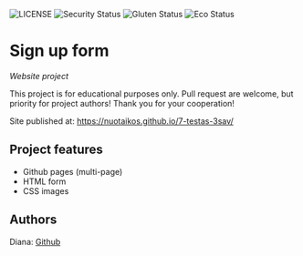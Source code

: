 ![LICENSE](https://img.shields.io/badge/license-MIT-blue.svg?style=flat-square)
![Security Status](https://img.shields.io/security-headers?label=Security&url=https%3A%2F%2Fgithub.com&style=flat-square)
![Gluten Status](https://img.shields.io/badge/Gluten-Free-green.svg)
![Eco Status](https://img.shields.io/badge/ECO-Friendly-green.svg)

# Sign up form

_Website project_

This project is for educational purposes only. Pull request are welcome, but priority for project authors! Thank you for your cooperation!

Site published at: https://nuotaikos.github.io/7-testas-3sav/  



## Project features

-  Github pages (multi-page)
-  HTML form
-  CSS images

## Authors

Diana: [Github](https://github.com/Nuotaikos)